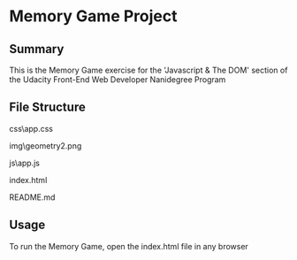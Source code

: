 # Memory Game Project

## Summary
This is the Memory Game exercise for the 'Javascript & The DOM' section of the Udacity Front-End Web Developer Nanidegree Program


## File Structure

css\app.css

img\geometry2.png

js\app.js

index.html

README.md


## Usage

To run the Memory Game, open the index.html file in any browser
